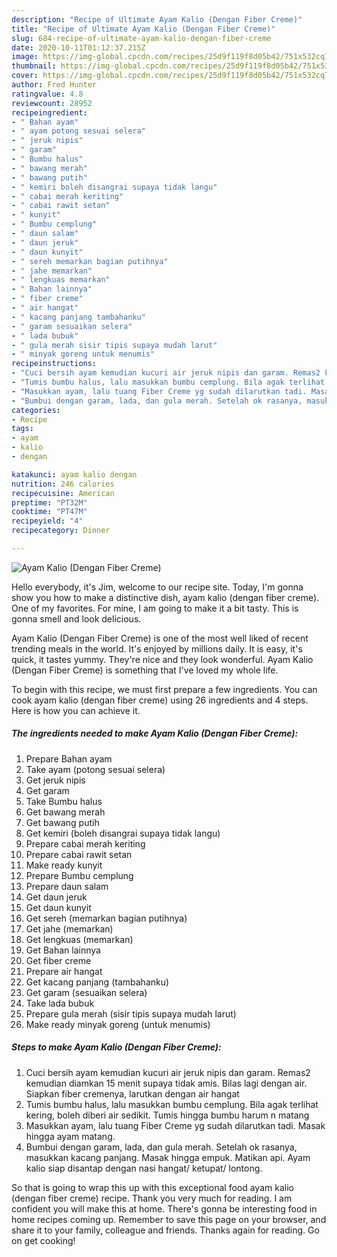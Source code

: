 ```yaml
---
description: "Recipe of Ultimate Ayam Kalio (Dengan Fiber Creme)"
title: "Recipe of Ultimate Ayam Kalio (Dengan Fiber Creme)"
slug: 684-recipe-of-ultimate-ayam-kalio-dengan-fiber-creme
date: 2020-10-11T01:12:37.215Z
image: https://img-global.cpcdn.com/recipes/25d9f119f8d05b42/751x532cq70/ayam-kalio-dengan-fiber-creme-foto-resep-utama.jpg
thumbnail: https://img-global.cpcdn.com/recipes/25d9f119f8d05b42/751x532cq70/ayam-kalio-dengan-fiber-creme-foto-resep-utama.jpg
cover: https://img-global.cpcdn.com/recipes/25d9f119f8d05b42/751x532cq70/ayam-kalio-dengan-fiber-creme-foto-resep-utama.jpg
author: Fred Hunter
ratingvalue: 4.8
reviewcount: 28952
recipeingredient:
- " Bahan ayam"
- " ayam potong sesuai selera"
- " jeruk nipis"
- " garam"
- " Bumbu halus"
- " bawang merah"
- " bawang putih"
- " kemiri boleh disangrai supaya tidak langu"
- " cabai merah keriting"
- " cabai rawit setan"
- " kunyit"
- " Bumbu cemplung"
- " daun salam"
- " daun jeruk"
- " daun kunyit"
- " sereh memarkan bagian putihnya"
- " jahe memarkan"
- " lengkuas memarkan"
- " Bahan lainnya"
- " fiber creme"
- " air hangat"
- " kacang panjang tambahanku"
- " garam sesuaikan selera"
- " lada bubuk"
- " gula merah sisir tipis supaya mudah larut"
- " minyak goreng untuk menumis"
recipeinstructions:
- "Cuci bersih ayam kemudian kucuri air jeruk nipis dan garam. Remas2 kemudian diamkan 15 menit supaya tidak amis. Bilas lagi dengan air. Siapkan fiber cremenya, larutkan dengan air hangat"
- "Tumis bumbu halus, lalu masukkan bumbu cemplung. Bila agak terlihat kering, boleh diberi air sedikit. Tumis hingga bumbu harum n matang"
- "Masukkan ayam, lalu tuang Fiber Creme yg sudah dilarutkan tadi. Masak hingga ayam matang."
- "Bumbui dengan garam, lada, dan gula merah. Setelah ok rasanya, masukkan kacang panjang. Masak hingga empuk. Matikan api. Ayam kalio siap disantap dengan nasi hangat/ ketupat/ lontong."
categories:
- Recipe
tags:
- ayam
- kalio
- dengan

katakunci: ayam kalio dengan 
nutrition: 246 calories
recipecuisine: American
preptime: "PT32M"
cooktime: "PT47M"
recipeyield: "4"
recipecategory: Dinner

---
```



![Ayam Kalio (Dengan Fiber Creme)](https://img-global.cpcdn.com/recipes/25d9f119f8d05b42/751x532cq70/ayam-kalio-dengan-fiber-creme-foto-resep-utama.jpg)

Hello everybody, it's Jim, welcome to our recipe site. Today, I'm gonna show you how to make a distinctive dish, ayam kalio (dengan fiber creme). One of my favorites. For mine, I am going to make it a bit tasty. This is gonna smell and look delicious.

Ayam Kalio (Dengan Fiber Creme) is one of the most well liked of recent trending meals in the world. It's enjoyed by millions daily. It is easy, it's quick, it tastes yummy. They're nice and they look wonderful. Ayam Kalio (Dengan Fiber Creme) is something that I've loved my whole life.




To begin with this recipe, we must first prepare a few ingredients. You can cook ayam kalio (dengan fiber creme) using 26 ingredients and 4 steps. Here is how you can achieve it.

<!--inarticleads1-->

##### The ingredients needed to make Ayam Kalio (Dengan Fiber Creme):

1. Prepare  Bahan ayam
1. Take  ayam (potong sesuai selera)
1. Get  jeruk nipis
1. Get  garam
1. Take  Bumbu halus
1. Get  bawang merah
1. Get  bawang putih
1. Get  kemiri (boleh disangrai supaya tidak langu)
1. Prepare  cabai merah keriting
1. Prepare  cabai rawit setan
1. Make ready  kunyit
1. Prepare  Bumbu cemplung
1. Prepare  daun salam
1. Get  daun jeruk
1. Get  daun kunyit
1. Get  sereh (memarkan bagian putihnya)
1. Get  jahe (memarkan)
1. Get  lengkuas (memarkan)
1. Get  Bahan lainnya
1. Get  fiber creme
1. Prepare  air hangat
1. Get  kacang panjang (tambahanku)
1. Get  garam (sesuaikan selera)
1. Take  lada bubuk
1. Prepare  gula merah (sisir tipis supaya mudah larut)
1. Make ready  minyak goreng (untuk menumis)




<!--inarticleads2-->

##### Steps to make Ayam Kalio (Dengan Fiber Creme):

1. Cuci bersih ayam kemudian kucuri air jeruk nipis dan garam. Remas2 kemudian diamkan 15 menit supaya tidak amis. Bilas lagi dengan air. Siapkan fiber cremenya, larutkan dengan air hangat
1. Tumis bumbu halus, lalu masukkan bumbu cemplung. Bila agak terlihat kering, boleh diberi air sedikit. Tumis hingga bumbu harum n matang
1. Masukkan ayam, lalu tuang Fiber Creme yg sudah dilarutkan tadi. Masak hingga ayam matang.
1. Bumbui dengan garam, lada, dan gula merah. Setelah ok rasanya, masukkan kacang panjang. Masak hingga empuk. Matikan api. Ayam kalio siap disantap dengan nasi hangat/ ketupat/ lontong.




So that is going to wrap this up with this exceptional food ayam kalio (dengan fiber creme) recipe. Thank you very much for reading. I am confident you will make this at home. There's gonna be interesting food in home recipes coming up. Remember to save this page on your browser, and share it to your family, colleague and friends. Thanks again for reading. Go on get cooking!
